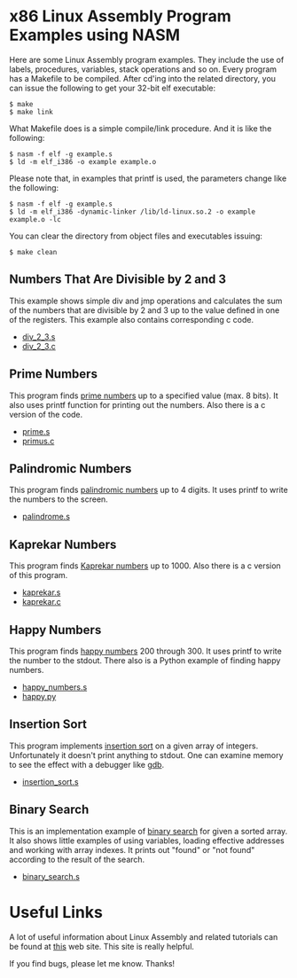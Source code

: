 # x86 Linux Assembly Program Examples using NASM

Here are some Linux Assembly program examples. They include the use of labels, procedures, variables, stack operations and so on. Every program has a Makefile to be compiled. After cd'ing into the related directory, you can issue the following to get your 32-bit elf executable:

```
$ make
$ make link
```

What Makefile does is a simple compile/link procedure. And it is like the following:

```
$ nasm -f elf -g example.s
$ ld -m elf_i386 -o example example.o
```

Please note that, in examples that printf is used, the parameters change like the following:

```
$ nasm -f elf -g example.s
$ ld -m elf_i386 -dynamic-linker /lib/ld-linux.so.2 -o example example.o -lc
```

You can clear the directory from object files and executables issuing:

```
$ make clean
```

## Numbers That Are Divisible by 2 and 3
This example shows simple div and jmp operations and calculates the sum of the numbers that are divisible by 2 and 3 up to the value defined in one of the registers. This example also contains corresponding c code.

   * [div\_2\_3.s](/numbers_that_are_divisible_by_2_3/div_2_3.s)
   * [div\_2\_3.c](/numbers_that_are_divisible_by_2_3/div_2_3.c)


## Prime Numbers
This program finds [prime numbers](https://en.wikipedia.org/wiki/Prime_number) up to a specified value (max. 8 bits). It also uses printf function for printing out the numbers. Also there is a c version of the code.

   * [prime.s](/prime_numbers/prime.s)  
   * [primus.c](/prime_numbers/primus.c)


## Palindromic Numbers
This program finds [palindromic numbers](https://en.wikipedia.org/wiki/Palindromic_number) up to 4 digits. It uses printf to write the numbers to the screen.

   * [palindrome.s](/palindrome/palindrome.s)


## Kaprekar Numbers
This program finds [Kaprekar numbers](https://en.wikipedia.org/wiki/Kaprekar_number) up to 1000. Also there is a c version of this program.

   * [kaprekar.s](/kaprekar_numbers/kaprekar.s)
   * [kaprekar.c](/kaprekar_numbers/kaprekar.c)


## Happy Numbers
This program finds [happy numbers](https://en.wikipedia.org/wiki/Happy_number) 200 through 300. It uses printf to write the number to the stdout. There also is a Python example of finding happy numbers.

   * [happy\_numbers.s](/happy\_numbers/happy\_numbers.s)
   * [happy.py](/happy\_numbers/happy.py)


## Insertion Sort
This program implements [insertion sort](https://en.wikipedia.org/wiki/Insertion_sort) on a given array of integers. Unfortunately it doesn't print anything to stdout. One can examine memory to see the effect with a debugger like [gdb](https://www.gnu.org/software/gdb/).


   * [insertion\_sort.s](/insertion\_sort/insertion\_sort)


## Binary Search
This is an implementation example of [binary search](https://en.wikipedia.org/wiki/Binary_search_algorithm) for given a sorted array. It also shows little examples of using variables, loading effective addresses and working with array indexes. It prints out "found" or "not found" according to the result of the search.

   * [binary\_search.s](/binary\_search/binary\_search.s)


Useful Links
============
A lot of useful information about Linux Assembly and related tutorials can be found at [this](asm.sourceforge.net) web site. This site is really helpful.

If you find bugs, please let me know. Thanks!

